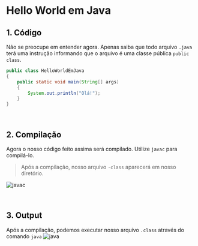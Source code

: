 # Hello World em Java

## 1. Código
Não se preocupe em entender agora. Apenas saiba que todo arquivo `.java` terá uma instrução
informando que o arquivo é uma classe pública `public class`. 
```java 
public class HelloWorldEmJava
{
    public static void main(String[] args)
    {
        System.out.println("Olá!");
    }
}
```

<br>

## 2. Compilação
Agora o nosso código feito assima será compilado. Utilize `javac` para compilá-lo.
> Após a compilação, nosso arquivo `·class` aparecerá em nosso diretório.

![javac](https://github.com/FireguiQueen/Java/assets/98475125/af921f07-2acf-406c-8d7d-f01ff6a6c506)


<br>

## 3. Output
Após a compilação, podemos executar nosso arquivo `.class` através do comando `java`
![java](https://github.com/FireguiQueen/Java/assets/98475125/4d6305a0-eeb3-4080-a829-8e26c283929a)

